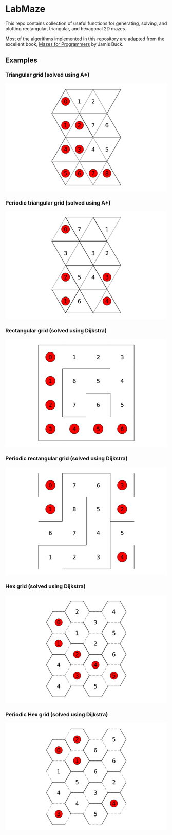 # LabMaze

This repo contains collection of useful functions for generating, solving, and plotting rectangular, triangular, and hexagonal 2D mazes.

Most of the algorithms implemented in this repository are adapted from the excellent book, [Mazes for Programmers](https://pragprog.com/titles/jbmaze/mazes-for-programmers/) by Jamis Buck.


## Examples
### Triangular grid (solved using A*)

![Triangular grid](imgs/triangle.png)
### Periodic triangular grid (solved using A*)

![Periodic rectangular grid](imgs/triangle_periodic.png)

### Rectangular grid (solved using Dijkstra)
![Rectangular grid](imgs/rectangle.png)

### Periodic rectangular grid (solved using Dijkstra)
![Periodic rectangular grid](imgs/rectangle_periodic.png)

### Hex grid (solved using Dijkstra)
![Hex grid](imgs/hexagon.png)

### Periodic Hex grid (solved using Dijkstra)

![Periodic Hex grid](imgs/hexagon_periodic.png)